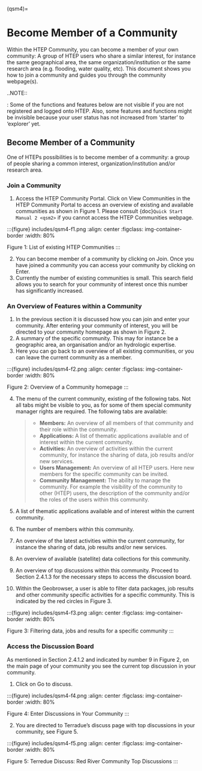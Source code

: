 (qsm4)=

# Become Member of a Community

Within the HTEP Community, you can become a member of your own community: A group of HTEP users who share a similar interest, for instance the same geographical area, the same organization/institution or the same research area (e.g. flooding, water quality, etc). This document shows you how to join a community and guides you through the community webpage(s).

..NOTE::

: Some of the functions and features below are not visible if you are not registered and logged onto HTEP. Also, some features and functions might be invisible because your user status has not increased from ‘starter’ to ‘explorer’ yet.

## Become Member of a Community

One of HTEPs possibilities is to become member of a community: a group of people sharing a common interest, organization/institution and/or research area.

### Join a Community

1. Access the HTEP Community Portal. Click on View Communities in the HTEP Community Portal to access an overview of existing and available communities as shown in Figure 1. Please consult {doc}`Quick Start Manual 2 <qsm2>` if you cannot access the HTEP Communities webpage.

:::{figure} includes/qsm4-f1.png
:align: center
:figclass: img-container-border
:width: 80%

Figure 1: List of existing HTEP Communities
:::

2. You can become member of a community by clicking on Join. Once you have joined a community you can access your community by clicking on Enter.
3. Currently the number of existing communities is small. This search field allows you to search for your community of interest once this number has significantly increased.

### An Overview of Features within a Community

1. In the previous section it is discussed how you can join and enter your community. After entering your community of interest, you will be directed to your community homepage as shown in Figure 2.
2. A summary of the specific community. This may for instance be a geographic area, an organisation and/or an hydrologic expertise.
3. Here you can go back to an overview of all existing communities, or you can leave the current community as a member.

:::{figure} includes/qsm4-f2.png
:align: center
:figclass: img-container-border
:width: 80%

Figure 2: Overview of a Community homepage
:::

04. The menu of the current community, existing of the following tabs. Not all tabs might be visible to you, as for some of them special community manager rights are required. The following tabs are available:

    > - **Members:** An overview of all members of that community and their role within the community.
    > - **Applications:** A list of thematic applications available and of interest within the current community.
    > - **Activities:** An overview of activities within the current community, for instance the sharing of data, job results and/or new services.
    > - **Users Management:** An overview of all HTEP users. Here new members for the specific community can be invited.
    > - **Community Management:** The ability to manage the community. For example the visibility of the community to other (HTEP) users, the description of the community and/or the roles of the users within this community.

05. A list of thematic applications available and of interest within the current community.

06. The number of members within this community.

07. An overview of the latest activities within the current community, for instance the sharing of data, job results and/or new services.

08. An overview of available (satellite) data collections for this community.

09. An overview of top discussions within this community. Proceed to Section 2.4.1.3 for the necessary steps to access the discussion board.

10. Within the Geobrowser, a user is able to filter data packages, job results and other community specific activities for a specific community.  This is indicated by the red circles in Figure 3.

:::{figure} includes/qsm4-f3.png
:align: center
:figclass: img-container-border
:width: 80%

Figure 3: Filtering data, jobs and results for a specific community
:::

### Access the Discussion Board

As mentioned in Section 2.4.1.2 and indicated by number 9 in Figure 2, on the main page of your community you see the current top discussion in your community.

1. Click on Go to discuss.

:::{figure} includes/qsm4-f4.png
:align: center
:figclass: img-container-border
:width: 80%

Figure 4: Enter Discussions in Your Community
:::

2. You are directed to Terradue’s discuss page with top discussions in your community, see Figure 5.

:::{figure} includes/qsm4-f5.png
:align: center
:figclass: img-container-border
:width: 80%

Figure 5: Terredue Discuss: Red River Community Top Discussions
:::

